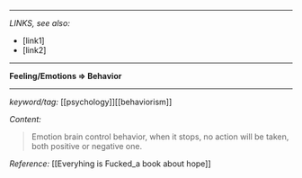
---
_LINKS, see also:_
- [link1]
- [link2]
---

**Feeling/Emotions => Behavior** 

---
_keyword/tag:_ [[psychology]][[behaviorism]]


_Content:_

>Emotion brain control behavior, when it stops, no action will be taken, both positive or negative one.


_Reference:_
[[Everyhing is Fucked_a book about hope]]
